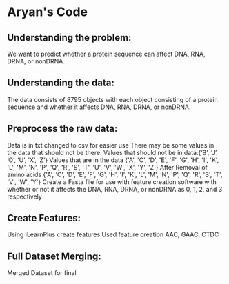 # Aryan's Code
## Understanding the problem: 
  We want to predict whether a protein sequence can affect DNA, RNA, DRNA, or nonDRNA.

## Understanding the data: 
  The data consists of 8795 objects with each object consisting of a protein sequence and whether it affects DNA, RNA, DRNA, or nonDRNA.

## Preprocess the raw data: 
  Data is in txt changed to csv for easier use
    There may be some values in the data that should not be there:
    Values that should not be in data:{‘B’, ’J’, ’O’, ’U’, ’X’, ’Z’}
    Values that are in the data {'A', 'C', 'D', 'E', 'F', 'G', 'H', 'I', 'K', 'L', 'M', 'N', 'P', 'Q', 'R', 'S', 'T', 'U', 'V', 'W', 'X', 'Y', 'Z'}
    After Removal of amino acids {'A', 'C', 'D', 'E', 'F', 'G', 'H', 'I', 'K', 'L', 'M', 'N', 'P', 'Q', 'R', 'S', 'T', 'V', 'W', 'Y'}
  Create a Fasta file for use with feature creation software with whether or not it affects the DNA, RNA, DRNA, or nonDRNA as 0, 1, 2, and 3 respectively
## Create Features:
  Using iLearnPlus create features
  Used feature creation AAC, GAAC, CTDC

## Full Dataset Merging:
  Merged Dataset for final

